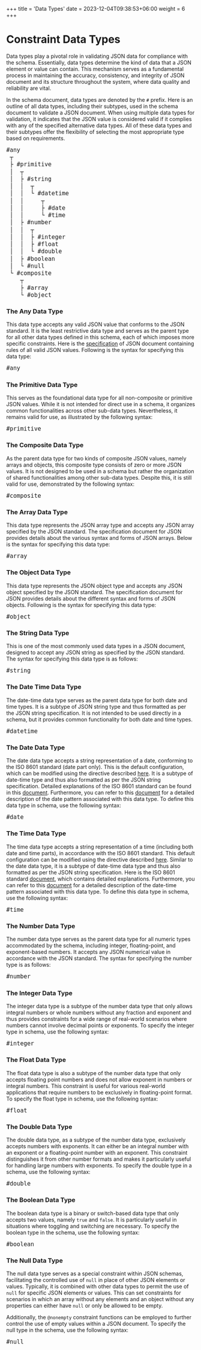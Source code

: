 +++
title = 'Data Types'
date = 2023-12-04T09:38:53+06:00
weight = 6
+++

<style>
pre code { font-size: 1.1em; }
</style>

# Constraint Data Types
Data types play a pivotal role in validating JSON data for compliance with the schema. Essentially, data types determine the kind of data that a JSON element or value can contain. This mechanism serves as a fundamental process in maintaining the accuracy, consistency, and integrity of JSON document and its structure throughout the system, where data quality and reliability are vital.

In the schema document, data types are denoted by the `#` prefix. Here is an outline of all data types, including their subtypes, used in the schema document to validate a JSON document. When using multiple data types for validation, it indicates that the JSON value is considered valid if it complies with any of the specified alternative data types. All of these data types and their subtypes offer the flexibility of selecting the most appropriate type based on requirements.

```html
#any
 ┬
 ├ #primitive
 │  ┬
 │  ├ #string
 │  │  ┬
 │  │  └ #datetime
 │  │     ┬
 │  │     ├ #date
 │  │     └ #time
 │  ├ #number
 │  │  ┬
 │  │  ├ #integer
 │  │  ├ #float
 │  │  └ #double  
 │  ├ #boolean
 │  └ #null  
 └ #composite
    ┬
    ├ #array
    └ #object
```

### The Any Data Type
This data type accepts any valid JSON value that conforms to the JSON standard. It is the least restrictive data type and serves as the parent type for all other data types defined in this schema, each of which imposes more specific constraints. Here is the [specification](https://www.json.org) of JSON document containing rules of all valid JSON values. Following is the syntax for specifying this data type:
```html
#any
```

### The Primitive Data Type
This serves as the foundational data type for all non-composite or primitive JSON values. While it is not intended for direct use in a schema, it organizes common functionalities across other sub-data types. Nevertheless, it remains valid for use, as illustrated by the following syntax:
```html
#primitive
```

### The Composite Data Type
As the parent data type for two kinds of composite JSON values, namely arrays and objects, this composite type consists of zero or more JSON values. It is not designed to be used in a schema but rather the organization of shared functionalities among other sub-data types. Despite this, it is still valid for use, demonstrated by the following syntax:
```html
#composite
```

### The Array Data Type
This data type represents the JSON array type and accepts any JSON array specified by the JSON standard. The specification document for JSON provides details about the various syntax and forms of JSON arrays. Below is the syntax for specifying this data type:
```html
#array
```

### The Object Data Type
This data type represents the JSON object type and accepts any JSON object specified by the JSON standard. The specification document for JSON provides details about the different syntax and forms of JSON objects. Following is the syntax for specifying this data type:
```html
#object
```

### The String Data Type
This is one of the most commonly used data types in a JSON document, designed to accept any JSON string as specified by the JSON standard. The syntax for specifying this data type is as follows:
```html
#string
```

### The Date Time Data Type
The date-time data type serves as the parent data type for both date and time types. It is a subtype of JSON string type and thus formatted as per the JSON string specification. It is not intended to be used directly in a schema, but it provides common functionality for both date and time types.
```html
#datetime
```

### The Date Data Type
The date data type accepts a string representation of a date, conforming to the ISO 8601 standard (date part only). This is the default configuration, which can be modified using the directive described [here](/JSchema-Java/articles/directives). It is a subtype of date-time type and thus also formatted as per the JSON string specification. Detailed explanations of the ISO 8601 standard can be found in this [document](https://www.iso.org/iso-8601-date-and-time-format.html). Furthermore, you can refer to this [document](/JSchema-Java/articles/datetime) for a detailed description of the date pattern associated with this data type. To define this data type in schema, use the following syntax:
```html
#date
```

### The Time Data Type
The time data type accepts a string representation of a time (including both date and time parts), in accordance with the ISO 8601 standard. This default configuration can be modified using the directive described [here](/JSchema-Java/articles/directives). Similar to the date data type, it is a subtype of date-time data type and thus also formatted as per the JSON string specification. Here is the ISO 8601 standard [document](https://www.iso.org/iso-8601-date-and-time-format.html), which contains detailed explanations. Furthermore, you can refer to this [document](/JSchema-Java/articles/datetime) for a detailed description of the date-time pattern associated with this data type. To define this data type in schema, use the following syntax:
```html
#time
```

### The Number Data Type
The number data type serves as the parent data type for all numeric types accommodated by the schema, including integer, floating-point, and exponent-based numbers. It accepts any JSON numerical value in accordance with the JSON standard. The syntax for specifying the number type is as follows:
```html
#number
```

### The Integer Data Type
The integer data type is a subtype of the number data type that only allows integral numbers or whole numbers without any fraction and exponent and thus provides constraints for a wide range of real-world scenarios where numbers cannot involve decimal points or exponents. To specify the integer type in schema, use the following syntax:
```html
#integer
```

### The Float Data Type
The float data type is also a subtype of the number data type that only accepts floating point numbers and does not allow exponent in numbers or integral numbers. This constraint is useful for various real-world applications that require numbers to be exclusively in floating-point format. To specify the float type in schema, use the following syntax:
```html
#float
```

### The Double Data Type
The double data type, as a subtype of the number data type, exclusively accepts numbers with exponents. It can either be an integral number with an exponent or a floating-point number with an exponent. This constraint distinguishes it from other number formats and makes it particularly useful for handling large numbers with exponents. To specify the double type in a schema, use the following syntax:
```html
#double
```

### The Boolean Data Type
The boolean data type is a binary or switch-based data type that only accepts two values, namely `true` and `false`. It is particularly useful in situations where toggling and switching are necessary. To specify the boolean type in the schema, use the following syntax:
```html
#boolean
```

### The Null Data Type
The null data type serves as a special constraint within JSON schemas, facilitating the controlled use of `null` in place of other JSON elements or values. Typically, it is combined with other data types to permit the use of `null` for specific JSON elements or values. This can set constraints for scenarios in which an array without any elements and an object without any properties can either have `null` or only be allowed to be empty. 

Additionally, the `@nonempty` constraint functions can be employed to further control the use of empty values within a JSON document. To specify the null type in the schema, use the following syntax:
```html
#null
```